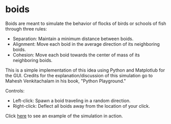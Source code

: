 # boids

Boids are meant to simulate the behavior of flocks of birds or schools of fish through three rules:
- Separation: Maintain a minimum distance between boids.
- Alignment: Move each boid in the average direction of its neighboring boids.
- Cohesion: Move each boid towards the center of mass of its neighboring boids.

This is a simple implementation of this idea using Python and Matplotlub for the GUI. 
Credits for the explanation/discussion of this simulation go to Mahesh Venkitachalam in his
book, "Python Playground."

Controls:
- Left-click: Spawn a boid traveling in a random direction.
- Right-click: Deflect all boids away from the location of your click.

Click [here](http://imgur.com/JrjStfm) to see an example of the simulation in action.